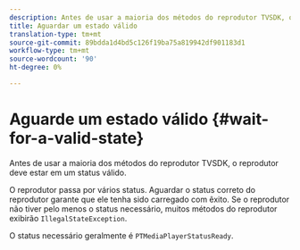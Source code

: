 ```yaml
---
description: Antes de usar a maioria dos métodos do reprodutor TVSDK, o reprodutor deve estar em um status válido.
title: Aguardar um estado válido
translation-type: tm+mt
source-git-commit: 89bdda1d4bd5c126f19ba75a819942df901183d1
workflow-type: tm+mt
source-wordcount: '90'
ht-degree: 0%

---
```



# Aguarde um estado válido {#wait-for-a-valid-state}

Antes de usar a maioria dos métodos do reprodutor TVSDK, o reprodutor deve estar em um status válido.

O reprodutor passa por vários status. Aguardar o status correto do reprodutor garante que ele tenha sido carregado com êxito. Se o reprodutor não tiver pelo menos o status necessário, muitos métodos do reprodutor exibirão `IllegalStateException`.

O status necessário geralmente é `PTMediaPlayerStatusReady`.